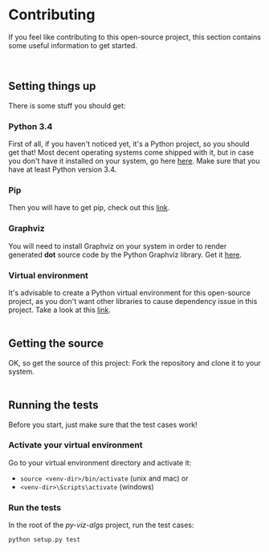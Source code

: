 


# Contributing

If you feel like contributing to this open-source project, this section contains some useful information to get started.
</br>



</br>

## Setting things up
There is some stuff you should get:

### Python 3.4
First of all, if you haven't noticed yet, it's a Python project, so you should get that! Most decent operating systems come shipped with it, but in case you don't have it installed on your system, go here [here](https://www.python.org/downloads/). Make sure that you have at least Python version 3.4.  

### Pip
Then you will have to get pip, check out this [link](https://pip.pypa.io/en/stable/installing/).

### Graphviz
You will need to install Graphviz on your system in order to render generated **dot** source code by the Python Graphviz library. Get it [here](https://pypi.org/project/graphviz/).

### Virtual environment
It's advisable to create a Python virtual environment for this open-source project, as you don't want other libraries to cause dependency issue in this project. Take a look at this [link](https://docs.python.org/3/library/venv.html#module-venv).
</br>
</br>

## Getting the source 
OK, so get the source of this project: Fork the repository and clone it to your system.
</br>
</br>
## Running the tests
Before you start, just make sure that the test cases work! 

### Activate your virtual environment
Go to your virtual environment directory and activate it:

* ```source <venv-dir>/bin/activate``` (unix and mac) or
* ```<venv-dir>\Scripts\activate``` (windows) 

### Run the tests
In the root of the *py-viz-algs* project, run the test cases:

 ```python setup.py test```

